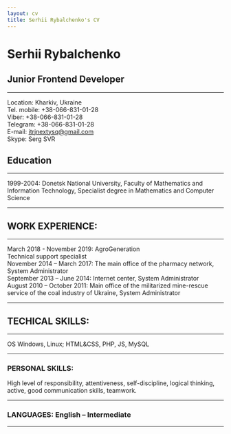 ```yaml
---
layout: cv
title: Serhii Rybalchenko's CV
---
```


# Serhii Rybalchenko
## Junior Frontend Developer  

---------

Location:	Kharkiv, Ukraine  
Tel. mobile:	+38-066-831-01-28  
Viber:	 +38-066-831-01-28  
Telegram:  +38-066-831-01-28  
E-mail:	itrjnextysq@gmail.com  
Skype:	Serg SVR  
 

## Education
---------
1999-2004: Donetsk National University,  Faculty of  Mathematics and Information Technology, Specialist degree in Mathematics and Computer Science
***

## WORK EXPERIENCE:
---------
March 2018 - November 2019:	AgroGeneration  
Technical support specialist  
November 2014 – March 2017:	
The main office of the pharmacy network, System Administrator  
September 2013 – June 2014:	Internet center, System Administrator  
August 2010 – October 2011:	Main office of the militarized mine-rescue service of the coal industry of Ukraine, System Administrator  

***

## TECHICAL SKILLS:
***
OS Windows, Linux; HTML&CSS, PHP, JS, MySQL
***

### PERSONAL SKILLS:
High level of responsibility, attentiveness, self-discipline, logical thinking, active, good communication skills, teamwork.
***

### LANGUAGES: English – Intermediate 
***


